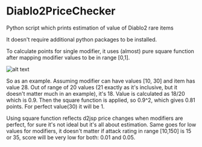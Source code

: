 # Diablo2PriceChecker
Python script which prints estimation of value of Diablo2 rare items

It doesn't require additional python packages to be installed.

To calculate points for single modifier, it uses (almost) pure square function after mapping modifier values to be in range [0,1].


![alt text](https://i.stack.imgur.com/wa4iF.png)

So as an example. Assuming modifier can have values [10, 30] and item has value 28. Out of range of 20 values (21 exactly as it's inclusive, but it doesn't matter much in an example), it's 18.
Value is calculated as 18/20 which is 0.9.
Then the square function is applied, so 0.9^2, which gives 0.81 points. For perfect value(30) it will be 1. 


Using square function reflects d2jsp price changes when modifiers are perfect, for sure it's not ideal but it's all about estimation.
Same goes for low values for modifiers, it doesn't matter if attack rating in range [10,150] is 15 or 35, score will be very low for both: 0.01 and 0.05.
